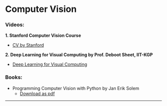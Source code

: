 # Computer Vision

### Videos:

**1. Stanford Computer Vision Course**

- [CV by Stanford](https://www.youtube.com/playlist?list=PLf7L7Kg8_FNxHATtLwDceyh72QQL9pvpQ)

**2. Deep Learning for Visual Computing by Prof. Deboot Sheet, IIT-KGP**

- [Deep Learning for Visual Computing](https://www.youtube.com/playlist?list=PLuv3GM6-gsE1Biyakccxb3FAn4wBLyfWf)

### Books:

- Programming Computer Vision with Python by Jan Erik Solem
    + [Download as pdf](http://programmingcomputervision.com/downloads/ProgrammingComputerVision_CCdraft.pdf)

<hr/>